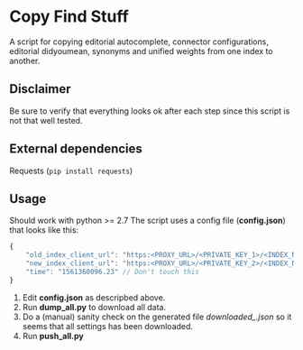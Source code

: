 
# Copy Find Stuff
A script for copying editorial autocomplete, connector configurations, editorial didyoumean, synonyms and unified weights from one index to another.

## Disclaimer
Be sure to verify that everything looks ok after each step since this script is not that well tested.


## External dependencies
Requests (`pip install requests`)


## Usage
Should work with python >= 2.7
The script uses a config file (**config.json**) that looks like this:
```javascript
{
	"old_index_client_url": "https:<PROXY_URL>/<PRIVATE_KEY_1>/<INDEX_NAME_1>/", // This is from where the settings will be copied.
	"new_index_client_url": "https:<PROXY_URL>/<PRIVATE_KEY_2>/<INDEX_NAME_2>/", // This is where the settings will be copied to.
	"time": "1561360096.23" // Don't touch this
}
```

1. Edit **config.json** as descripbed above.
2. Run **dump_all.py** to download all data.
3. Do a (manual) sanity check on the generated file *downloaded_<TIMESTAMP>.json* so it seems that all settings has been downloaded.
4. Run **push_all.py**
